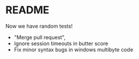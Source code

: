 # README

Now we have random tests!

- "Merge pull request",
- Ignore session timeouts in butter score
- Fix minor syntax bugs in windows multibyte code